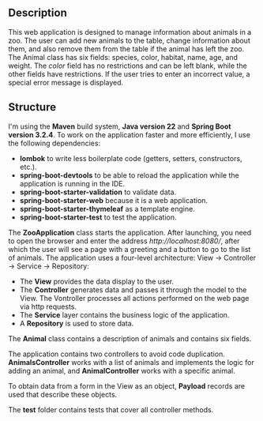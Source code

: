 ## Description

This web application is designed to manage information about animals in a zoo. The user can add new animals to the table, change information about them, and also remove them from the table if the animal has left the zoo.
The Animal class has six fields: species, color, habitat, name, age, and weight. The *color* field has no restrictions and can be left blank, while the other fields have restrictions. If the user tries to enter an incorrect value, a special error message is displayed.

## Structure

I'm using the **Maven** build system, **Java version 22** and **Spring Boot version 3.2.4**. To work on the application faster and more efficiently, I use the following dependencies:
 - **lombok** to write less boilerplate code (getters, setters, constructors, etc.).
 - **spring-boot-devtools** to be able to reload the application while the application is running in the IDE.
 - **spring-boot-starter-validation** to validate data.
 - **spring-boot-starter-web** because it is a web application.
 - **spring-boot-starter-thymeleaf** as a template engine.
 - **spring-boot-starter-test** to test the application.

The **ZooApplication** class starts the application. After launching, you need to open the browser and enter the address *http://localhost:8080/*, after which the user will see a page with a greeting and a button to go to the list of animals.
The application uses a four-level architecture: View -> Controller -> Service -> Repository:
 - The **View** provides the data display to the user.
 - The **Controller** generates data and passes it through the model to the View. The Vontroller processes all actions performed on the web page via http requests.
 - The **Service** layer contains the business logic of the application.
 - A **Repository** is used to store data.

The **Animal** class contains a description of animals and contains six fields.

The application contains two controllers to avoid code duplication. **AnimalsController** works with a list of animals and implements the logic for adding an animal, and **AnimalController** works with a specific animal.

To obtain data from a form in the View as an object, **Payload** records are used that describe these objects.

The **test** folder contains tests that cover all controller methods.
	
